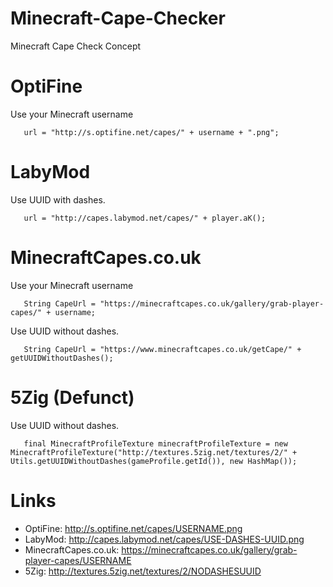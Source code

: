 # Minecraft-Cape-Checker
Minecraft Cape Check Concept

# OptiFine
Use your Minecraft username
```
   url = "http://s.optifine.net/capes/" + username + ".png";
```

# LabyMod
Use UUID with dashes.
```
   url = "http://capes.labymod.net/capes/" + player.aK();
```

# MinecraftCapes.co.uk
Use your Minecraft username
```
   String CapeUrl = "https://minecraftcapes.co.uk/gallery/grab-player-capes/" + username;
```
Use UUID without dashes.
```
   String CapeUrl = "https://www.minecraftcapes.co.uk/getCape/" + getUUIDWithoutDashes();
```

# 5Zig (Defunct)
Use UUID without dashes.
```
   final MinecraftProfileTexture minecraftProfileTexture = new MinecraftProfileTexture("http://textures.5zig.net/textures/2/" + Utils.getUUIDWithoutDashes(gameProfile.getId()), new HashMap());
```

# Links
- OptiFine: http://s.optifine.net/capes/USERNAME.png
- LabyMod: http://capes.labymod.net/capes/USE-DASHES-UUID.png
- MinecraftCapes.co.uk: https://minecraftcapes.co.uk/gallery/grab-player-capes/USERNAME
- 5Zig: http://textures.5zig.net/textures/2/NODASHESUUID
